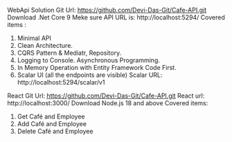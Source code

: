 WebApi Solution
Git Url: https://github.com/Devi-Das-Git/Cafe-API.git 
Download .Net Core 9
Meke sure API URL is: http://localhost:5294/ 
Covered items : 
1. Minimal API
2. Clean Architecture.
3. CQRS Pattern & Mediatr, Repository.
4. Logging to Console. Asynchronous Programming.
5. In Memory Operation with Entity Framework Code First. 
6. Scalar UI (all the endpoints are visible)
Scalar URL: http://localhost:5294/scalar/v1 

React 
Git Url: https://github.com/Devi-Das-Git/Cafe-API.git
React url: http://localhost:3000/ 
Download Node.js 18 and above
Covered items: 
1.	Get Café and Employee
2.	Add Café and Employee
3.	Delete Café and Employee 
	

